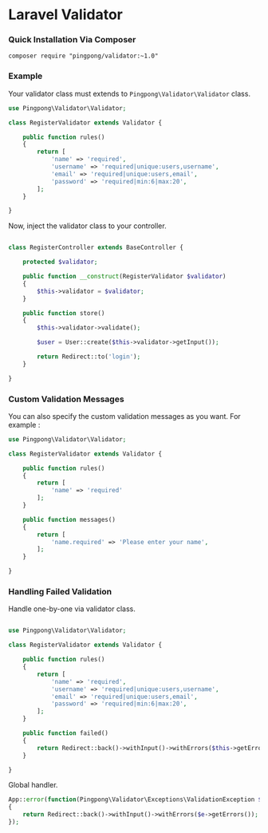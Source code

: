 Laravel Validator
=========

### Quick Installation Via Composer

```
composer require "pingpong/validator:~1.0"
```

### Example

Your validator class must extends to `Pingpong\Validator\Validator` class.

```php
use Pingpong\Validator\Validator;

class RegisterValidator extends Validator {

    public function rules()
    {
        return [
            'name' => 'required',
            'username' => 'required|unique:users,username',
            'email' => 'required|unique:users,email',
            'password' => 'required|min:6|max:20',
        ];
    }

}
```

Now, inject the validator class to your controller.

```php

class RegisterController extends BaseController {

    protected $validator;

    public function __construct(RegisterValidator $validator)
    {
        $this->validator = $validator;
    }

    public function store()
    {
        $this->validator->validate();

        $user = User::create($this->validator->getInput());

        return Redirect::to('login');
    }

}

```

### Custom Validation Messages

You can also specify the custom validation messages as you want. For example :

```php
use Pingpong\Validator\Validator;

class RegisterValidator extends Validator {

    public function rules()
    {
        return [
            'name' => 'required'
        ];
    }

    public function messages()
    {
        return [
            'name.required' => 'Please enter your name',
        ];
    }

}
```

### Handling Failed Validation

Handle one-by-one via validator class.
```php

use Pingpong\Validator\Validator;

class RegisterValidator extends Validator {

    public function rules()
    {
        return [
            'name' => 'required',
            'username' => 'required|unique:users,username',
            'email' => 'required|unique:users,email',
            'password' => 'required|min:6|max:20',
        ];
    }

    public function failed()
    {
        return Redirect::back()->withInput()->withErrors($this->getErrors());
    }

}
```

Global handler.

```php
App::error(function(Pingpong\Validator\Exceptions\ValidationException $e)
{
    return Redirect::back()->withInput()->withErrors($e->getErrors());
});
```
